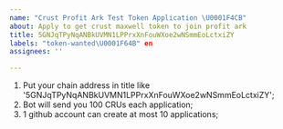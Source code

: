 ```yaml
---
name: "Crust Profit Ark Test Token Application \U0001F4CB"
about: Apply to get crust maxwell token to join profit ark
title: 5GNJqTPyNqANBkUVMN1LPPrxXnFouWXoe2wNSmmEoLctxiZY
labels: "token-wanted\U0001F64B" en
assignees: ''

---
```


1. Put your chain address in title like '5GNJqTPyNqANBkUVMN1LPPrxXnFouWXoe2wNSmmEoLctxiZY';
2. Bot will send you 100 CRUs each application;
3. 1 github account can create at most 10 applications;

